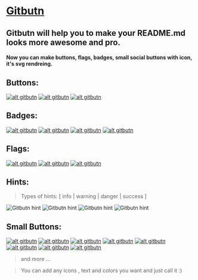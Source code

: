 
# [Gitbutn](https://gitbutn.io)
## Gitbutn will help you to make your README.md looks more awesome and pro.

#### Now you can make buttons, flags, badges, small social buttons with icon, it's svg rendreing.

## Buttons:
[![alt gitbutn](https://img.gitbutn.io/button/?title=Github&sub=Looking%20good!&icon=github&ico=000&lco=ccc&rco=0f0f0f&tc=fff&sc=fff)](#) 
[![alt gitbutn](https://img.gitbutn.io/button/?title=React&sub=JS!&icon=react&ico=fff&lco=3baeb5&rco=189299&tc=fff&sc=edcf28)](#) 
[![alt gitbutn](https://img.gitbutn.io/button/?title=redux&sub=JS!&icon=redux&ico=fff&lco=7447B9&rco=f2f2f2&tc=7447B9&sc=7447B9)](#) 

## Badges:
[![alt gitbutn](https://img.gitbutn.io/badge/?title=hello&sub=github&icon=github&icx=fff&lco=444&rco=777)](#) 
[![alt gitbutn](https://img.gitbutn.io/badge/?title=build&sub=passing&icon=rarrow&icx=fff&lco=532dad&rco=6c3e84&ltc=fff)](#) 
[![alt gitbutn](https://img.gitbutn.io/badge/?title=package&sub=on%20progress...&icon=setting&ico=333&lco=e5bd9e&rco=e5c242&ltc=333&rtc=222)](#) 
[![alt gitbutn](https://img.gitbutn.io/badge/?title=github&sub=fork.&icon=fork&ico=fff&lco=1a0d63&rco=695bba&ltc=fff&rtc=fff)](#) 


## Flags:
[![alt gitbutn](https://img.gitbutn.io/flag/?&flag=developer&bgc=4286f4)](#) 
[![alt gitbutn](https://img.gitbutn.io/flag/?&flag=new&bgc=2aba85)](#) 
[![alt gitbutn](https://img.gitbutn.io/flag/?&flag=hello%20world%20and%20world%20says%20hello%20back&bgc=c14f3f)](#)

## Hints:
> Types of hints: [ info | warning | danger | success ]  

![Gitbutn hint](https://img.gitbutn.io/hint/?txt=you%20can%20add%20any%20text&type=info) ![Gitbutn hint](https://img.gitbutn.io/hint/?txt=you%20can%20add%20any%20text&type=warning) ![Gitbutn hint](https://img.gitbutn.io/hint/?txt=you%20can%20add%20any%20text&type=danger) ![Gitbutn hint](https://img.gitbutn.io/hint/?txt=you%20can%20add%20any%20text&type=success)

## Small Buttons:
[![alt gitbutn](https://img.gitbutn.io/btn/?&icon=github2&ico=ffffff&bgc=222222)](#)
[![alt gitbutn](https://img.gitbutn.io/btn/?&icon=twitter&ico=fff&bgc=79a5d2)](#)
[![alt gitbutn](https://img.gitbutn.io/btn/?&icon=patreon&ico=fff&bgc=e8715c)](#)
[![alt gitbutn](https://img.gitbutn.io/btn/?&icon=python&ico=f8d561&bgc=2d5086)](#)
[![alt gitbutn](https://img.gitbutn.io/btn/?&icon=git&ico=ffffff&bgc=df6045)](#)
[![alt gitbutn](https://img.gitbutn.io/btn/?&icon=react&ico=ffffff&bgc=40b3bf)](#)
[![alt gitbutn](https://img.gitbutn.io/btn/?&icon=yarn&ico=ffffff&bgc=4386b2)](#)
[![alt gitbutn](https://img.gitbutn.io/btn/?&icon=npm&ic=bb433d&bgc=f2f2f2)](#)
> and more ...

>
> You can add any icons , text and colors you want and just call it :)
>
